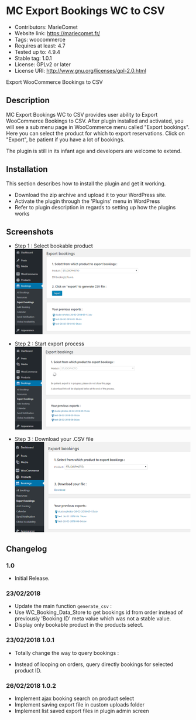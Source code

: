 # MC Export Bookings WC to CSV

* Contributors: MarieComet
* Website link: https://mariecomet.fr/
* Tags: woocommerce
* Requires at least: 4.7
* Tested up to: 4.9.4
* Stable tag: 1.0.1
* License: GPLv2 or later
* License URI: http://www.gnu.org/licenses/gpl-2.0.html

Export WooCommerce Bookings to CSV

## Description

MC Export Bookings WC to CSV provides user ability to Export WooCommerce Bookings to CSV.
After plugin installed and activated, you will see a sub menu page in WooCommerce menu called "Export bookings".
Here you can select the product for which to export reservations.
Click on "Export", be patient if you have a lot of bookings.

The plugin is still in its infant age and developers are welcome to extend.

## Installation

This section describes how to install the plugin and get it working.

* Download the zip archive and upload it to your WordPress site.
* Activate the plugin through the 'Plugins' menu in WordPress
* Refer to plugin description in regards to setting up how the plugins works

## Screenshots

* Step 1 : Select bookable product
![Select bookable product](https://github.com/MarieComet/mc-export-bookings-wc-to-csv/blob/master/screenshots/screenshot-1.png "Select bookable product")

* Step 2 : Start export process
![Start export process](https://github.com/MarieComet/mc-export-bookings-wc-to-csv/blob/master/screenshots/screenshot-2.png "Start export process")

* Step 3 : Download your .CSV file
![Download your .CSV file](https://github.com/MarieComet/mc-export-bookings-wc-to-csv/blob/master/screenshots/screenshot-3.png "Download your .CSV file")

## Changelog

### 1.0
* Initial Release.

### 23/02/2018
* Update the main function `generate_csv` :
* Use WC_Booking_Data_Store to get bookings id from order instead of previously 'Booking ID' meta value which was not a stable value.
* Display only bookable product in the products select.

### 23/02/2018 1.0.1
* Totally change the way to query bookings :
- Instead of looping on orders, query directly bookings for selected product ID.

### 26/02/2018 1.0.2
* Implement ajax booking search on product select
* Implement saving export file in custom uploads folder
* Implement list saved export files in plugin admin screen